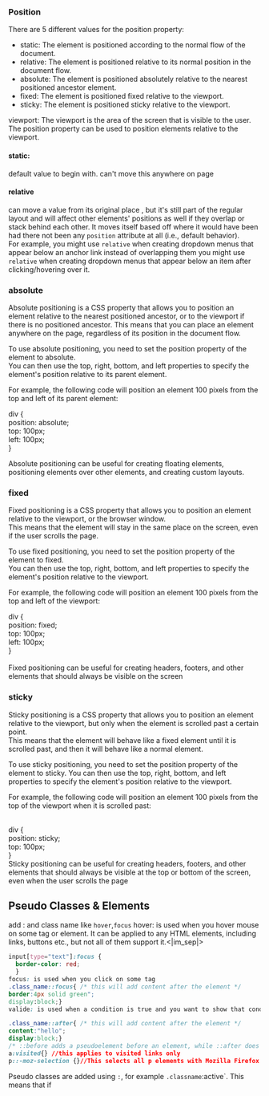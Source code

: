 ### Position
There are 5 different values for the position property:
* static: The element is positioned according to the normal flow of the document.
* relative: The element is positioned relative to its normal position in the document flow.
* absolute: The element is positioned absolutely relative to the nearest positioned ancestor element.
* fixed: The element is positioned fixed relative to the viewport.
* sticky: The element is positioned sticky relative to the viewport.

viewport: The viewport is the area of the screen that is visible to the user. The position property can be used to position elements relative to the viewport.<br>
#### static:
default value to begin with. can't move this anywhere on page<br>
#### relative
can move a value from its original place
, but it's still part of the regular layout and will affect other elements' positions as well if
they overlap or stack behind each other. It moves itself based off where it would have been had there
not been any `position` attribute at all (i.e., default behavior).<br> For example,
you might use `relative` when creating dropdown menus that appear below an anchor link instead of overlapping them
you might use `relative` when creating dropdown menus that appear below an item after clicking/hovering
over it.<br>
### absolute
Absolute positioning is a CSS property that allows you to position an element relative to the nearest positioned ancestor, or to the viewport if there is no positioned ancestor. This means that you can place an element anywhere on the page, regardless of its position in the document flow.<br>

To use absolute positioning, you need to set the position property of the element to absolute. <br>You can then use the top, right, bottom, and left properties to specify the element's position relative to its parent element.<br>

For example, the following code will position an element 100 pixels from the top and left of its parent element:<br>

div {<br>
  position: absolute;<br>
  top: 100px;<br>
  left: 100px;<br>
}<br>

Absolute positioning can be useful for creating floating elements, positioning elements over other elements, and creating custom layouts.<br>
### fixed

Fixed positioning is a CSS property that allows you to position an element relative to the viewport, or the browser window.<br> This means that the element will stay in the same place on the screen, even if the user scrolls the page.<br>

To use fixed positioning, you need to set the position property of the element to fixed.<br> You can then use the top, right, bottom, and left properties to specify the element's position relative to the viewport.<br>

For example, the following code will position an element 100 pixels from the top and left of the viewport:<br>

div {<br>
  position: fixed;<br>
  top: 100px;<br>
  left: 100px;<br>
}<br>
​<br>
Fixed positioning can be useful for creating headers, footers, and other elements that should always be visible on the screen
<br>
### sticky
Sticky positioning is a CSS property that allows you to position an element relative to the viewport, but only when the element is scrolled past a certain point. <br>This means that the element will behave like a fixed element until it is scrolled past, and then it will behave like a normal element.<br>

To use sticky positioning, you need to set the position property of the element to sticky. You can then use the top, right, bottom, and left properties to specify the element's position relative to the viewport.<br>

For example, the following code will position an element 100 pixels from the top of the viewport when it is scrolled past:<br>


​<br>
div {<br>
  position: sticky;<br>
  top: 100px;<br>
}<br>
Sticky positioning can be useful for creating headers, footers, and other elements that should always be visible at the top or bottom of the screen, even when the user scrolls the page<br>

## Pseudo Classes & Elements
add : and class name like `hover`,`focus`
hover: is used when you hover mouse on some tag or element. It can be applied to any HTML elements, including links, buttons etc., but not all of them support it.<|im_sep|>
```css
input[type="text"]:focus {
  border-color: red;
  }
focus: is used when you click on some tag
.class_name::focus{ /* this will add content after the element */ 
border:4px solid green";
display:block;}
valide: is used when a condition is true and you want to show that condition is true

.class_name::after{ /* this will add content after the element */ 
content:"hello";
display:block;}
/* ::before adds a pseudoelement before an element, while ::after does it after.*/
a:visited{} //this applies to visited links only
p::-moz-selection {}//This selects all p elements with Mozilla Firefox selection styles applied (e
```
Pseudo classes are added using `:`, for example `.classname`:active`. This means that if
